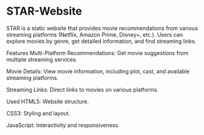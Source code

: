 # STAR-Website

STAR is a static website that provides movie recommendations from various streaming platforms (Netflix, Amazon Prime, Disney+, etc.). Users can explore movies by genre, get detailed information, and find streaming links.

Features
Multi-Platform Recommendations: Get movie suggestions from multiple streaming services.

Movie Details: View movie information, including plot, cast, and available streaming platforms.

Streaming Links: Direct links to movies on various platforms.

Used
HTML5: Website structure.

CSS3: Styling and layout.

JavaScript: Interactivity and responsiveness.
